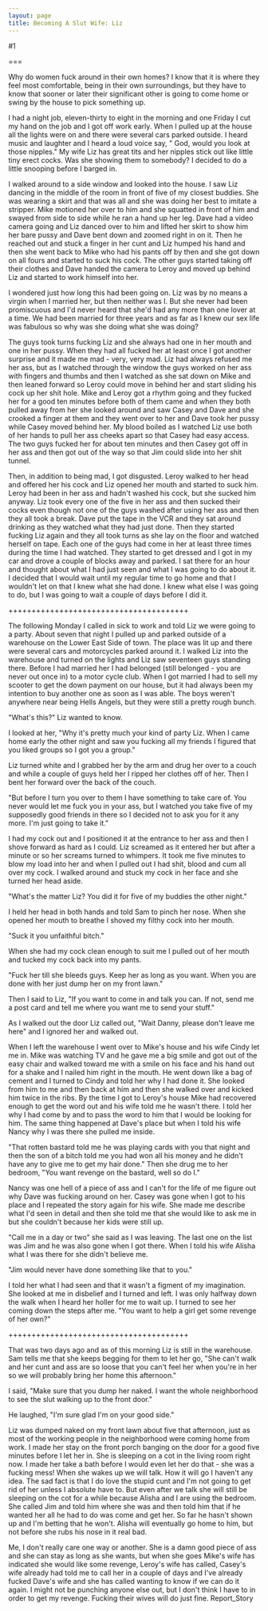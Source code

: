 ```yaml
---
layout: page
title: Becoming A Slut Wife: Liz
---
```

#1 

===

Why do women fuck around in their own homes? I know that it is where they feel most comfortable, being in their own surroundings, but they have to know that sooner or later their significant other is going to come home or swing by the house to pick something up. 

I had a night job, eleven-thirty to eight in the morning and one Friday I cut my hand on the job and I got off work early. When I pulled up at the house all the lights were on and there were several cars parked outside. I heard music and laughter and I heard a loud voice say, " God, would you look at those nipples." My wife Liz has great tits and her nipples stick out like little tiny erect cocks. Was she showing them to somebody? I decided to do a little snooping before I barged in. 

I walked around to a side window and looked into the house. I saw Liz dancing in the middle of the room in front of five of my closest buddies. She was wearing a skirt and that was all and she was doing her best to imitate a stripper. Mike motioned her over to him and she squatted in front of him and swayed from side to side while he ran a hand up her leg. Dave had a video camera going and Liz danced over to him and lifted her skirt to show him her bare pussy and Dave bent down and zoomed right in on it. Then he reached out and stuck a finger in her cunt and Liz humped his hand and then she went back to Mike who had his pants off by then and she got down on all fours and started to suck his cock. The other guys started taking off their clothes and Dave handed the camera to Leroy and moved up behind Liz and started to work himself into her. 

I wondered just how long this had been going on. Liz was by no means a virgin when I married her, but then neither was I. But she never had been promiscuous and I'd never heard that she'd had any more than one lover at a time. We had been married for three years and as far as I knew our sex life was fabulous so why was she doing what she was doing? 

The guys took turns fucking Liz and she always had one in her mouth and one in her pussy. When they had all fucked her at least once I got another surprise and it made me mad - very, very mad. Liz had always refused me her ass, but as I watched through the window the guys worked on her ass with fingers and thumbs and then I watched as she sat down on Mike and then leaned forward so Leroy could move in behind her and start sliding his cock up her shit hole. Mike and Leroy got a rhythm going and they fucked her for a good ten minutes before both of them came and when they both pulled away from her she looked around and saw Casey and Dave and she crooked a finger at them and they went over to her and Dave took her pussy while Casey moved behind her. My blood boiled as I watched Liz use both of her hands to pull her ass cheeks apart so that Casey had easy access. The two guys fucked her for about ten minutes and then Casey got off in her ass and then got out of the way so that Jim could slide into her shit tunnel. 

Then, in addition to being mad, I got disgusted. Leroy walked to her head and offered her his cock and Liz opened her mouth and started to suck him. Leroy had been in her ass and hadn't washed his cock, but she sucked him anyway. Liz took every one of the five in her ass and then sucked their cocks even though not one of the guys washed after using her ass and then they all took a break. Dave put the tape in the VCR and they sat around drinking as they watched what they had just done. Then they started fucking Liz again and they all took turns as she lay on the floor and watched herself on tape. Each one of the guys had come in her at least three times during the time I had watched. They started to get dressed and I got in my car and drove a couple of blocks away and parked. I sat there for an hour and thought about what I had just seen and what I was going to do about it. I decided that I would wait until my regular time to go home and that I wouldn't let on that I knew what she had done. I knew what else I was going to do, but I was going to wait a couple of days before I did it. 

+++++++++++++++++++++++++++++++++++++++ 

The following Monday I called in sick to work and told Liz we were going to a party. About seven that night I pulled up and parked outside of a warehouse on the Lower East Side of town. The place was lit up and there were several cars and motorcycles parked around it. I walked Liz into the warehouse and turned on the lights and Liz saw seventeen guys standing there. Before I had married her I had belonged (still belonged - you are never out once in) to a motor cycle club. When I got married I had to sell my scooter to get the down payment on our house, but it had always been my intention to buy another one as soon as I was able. The boys weren't anywhere near being Hells Angels, but they were still a pretty rough bunch. 

"What's this?" Liz wanted to know. 

I looked at her, "Why it's pretty much your kind of party Liz. When I came home early the other night and saw you fucking all my friends I figured that you liked groups so I got you a group." 

Liz turned white and I grabbed her by the arm and drug her over to a couch and while a couple of guys held her I ripped her clothes off of her. Then I bent her forward over the back of the couch. 

"But before I turn you over to them I have something to take care of. You never would let me fuck you in your ass, but I watched you take five of my supposedly good friends in there so I decided not to ask you for it any more. I'm just going to take it." 

I had my cock out and I positioned it at the entrance to her ass and then I shove forward as hard as I could. Liz screamed as it entered her but after a minute or so her screams turned to whimpers. It took me five minutes to blow my load into her and when I pulled out I had shit, blood and cum all over my cock. I walked around and stuck my cock in her face and she turned her head aside. 

"What's the matter Liz? You did it for five of my buddies the other night." 

I held her head in both hands and told Sam to pinch her nose. When she opened her mouth to breathe I shoved my filthy cock into her mouth. 

"Suck it you unfaithful bitch." 

When she had my cock clean enough to suit me I pulled out of her mouth and tucked my cock back into my pants. 

"Fuck her till she bleeds guys. Keep her as long as you want. When you are done with her just dump her on my front lawn." 

Then I said to Liz, "If you want to come in and talk you can. If not, send me a post card and tell me where you want me to send your stuff." 

As I walked out the door Liz called out, "Wait Danny, please don't leave me here" and I ignored her and walked out. 

When I left the warehouse I went over to Mike's house and his wife Cindy let me in. Mike was watching TV and he gave me a big smile and got out of the easy chair and walked toward me with a smile on his face and his hand out for a shake and I nailed him right in the mouth. He went down like a bag of cement and I turned to Cindy and told her why I had done it. She looked from him to me and then back at him and then she walked over and kicked him twice in the ribs. By the time I got to Leroy's house Mike had recovered enough to get the word out and his wife told me he wasn't there. I told her why I had come by and to pass the word to him that I would be looking for him. The same thing happened at Dave's place but when I told his wife Nancy why I was there she pulled me inside. 

"That rotten bastard told me he was playing cards with you that night and then the son of a bitch told me you had won all his money and he didn't have any to give me to get my hair done." Then she drug me to her bedroom, "You want revenge on the bastard, well so do I." 

Nancy was one hell of a piece of ass and I can't for the life of me figure out why Dave was fucking around on her. Casey was gone when I got to his place and I repeated the story again for his wife. She made me describe what I'd seen in detail and then she told me that she would like to ask me in but she couldn't because her kids were still up. 

"Call me in a day or two" she said as I was leaving. The last one on the list was Jim and he was also gone when I got there. When I told his wife Alisha what I was there for she didn't believe me. 

"Jim would never have done something like that to you." 

I told her what I had seen and that it wasn't a figment of my imagination. She looked at me in disbelief and I turned and left. I was only halfway down the walk when I heard her holler for me to wait up. I turned to see her coming down the steps after me. "You want to help a girl get some revenge of her own?" 

+++++++++++++++++++++++++++++++++++++++ 

That was two days ago and as of this morning Liz is still in the warehouse. Sam tells me that she keeps begging for them to let her go, "She can't walk and her cunt and ass are so loose that you can't feel her when you're in her so we will probably bring her home this afternoon." 

I said, "Make sure that you dump her naked. I want the whole neighborhood to see the slut walking up to the front door." 

He laughed, "I'm sure glad I'm on your good side." 

Liz was dumped naked on my front lawn about five that afternoon, just as most of the working people in the neighborhood were coming home from work. I made her stay on the front porch banging on the door for a good five minutes before I let her in. She is sleeping on a cot in the living room right now. I made her take a bath before I would even let her do that - she was a fucking mess! When she wakes up we will talk. How it will go I haven't any idea. The sad fact is that I do love the stupid cunt and I'm not going to get rid of her unless I absolute have to. But even after we talk she will still be sleeping on the cot for a while because Alisha and I are using the bedroom. She called Jim and told him where she was and then told him that if he wanted her all he had to do was come and get her. So far he hasn't shown up and I'm betting that he won't. Alisha will eventually go home to him, but not before she rubs his nose in it real bad. 

Me, I don't really care one way or another. She is a damn good piece of ass and she can stay as long as she wants, but when she goes Mike's wife has indicated she would like some revenge, Leroy's wife has called, Casey's wife already had told me to call her in a couple of days and I've already fucked Dave's wife and she has called wanting to know if we can do it again. I might not be punching anyone else out, but I don't think I have to in order to get my revenge. Fucking their wives will do just fine. Report_Story 
